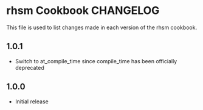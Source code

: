 rhsm Cookbook CHANGELOG
=======================

This file is used to list changes made in each version of the rhsm cookbook.

1.0.1
-----
- Switch to at\_compile\_time since compile\_time has been officially deprecated

1.0.0
-----
- Initial release


